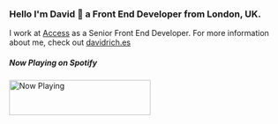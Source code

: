### Hello I'm David 👋 a Front End Developer from London, UK.
I work at [Access](https://www.weareaccess.co.uk/) as a Senior Front End Developer. For more information about me, check out [davidrich.es](https://davidrich.es)

<h5>Now Playing on Spotify</h5>
<a href="https://now-playing-ochre.vercel.app/now-playing?open">
    <img src="https://now-playing-ochre.vercel.app/now-playing" width="256" height="64" alt="Now Playing">
</a>
